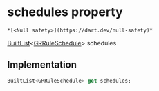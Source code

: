 


# schedules property




    *[<Null safety>](https://dart.dev/null-safety)*




[BuiltList](https://pub.dev/documentation/built_collection/5.0.0/built_collection/BuiltList-class.html)&lt;[GRRuleSchedule](../../third_party_yonomi_graphql_schema_schema.docs.schema.gql/GRRuleSchedule-class.md)> schedules
  







## Implementation

```dart
BuiltList<GRRuleSchedule> get schedules;
```








